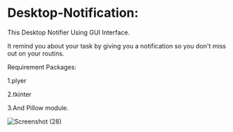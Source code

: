# Desktop-Notification:
This Desktop Notifier Using GUI Interface. 

It remind you about your task by giving you a notification so you don't miss out on your routins.

Requirement Packages:

1.plyer

2.tkinter

3.And Pillow module.

![Screenshot (28)](https://user-images.githubusercontent.com/88656609/208310261-b0fa6789-4c89-4514-b0f0-1532ffa355c1.png)
